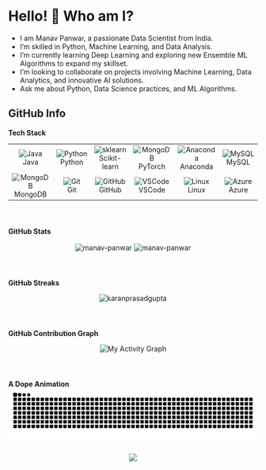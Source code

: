 # Hello! 👋 Who am I? #
- I am Manav Panwar, a passionate Data Scientist from India.
- I’m skilled in Python, Machine Learning, and Data Analysis.
- I’m currently learning Deep Learning and exploring new Ensemble ML Algorithms to expand my skillset.
- I’m looking to collaborate on projects involving Machine Learning, Data Analytics, and innovative AI solutions.
- Ask me about Python, Data Science practices, and ML Algorithms.

###
## GitHub Info


<summary><b>Tech Stack</b></summary>

<div style="display: flex; align-items: flex-start; justify-content: center">
  <br>
<table align="center">
  <tr>
    <td align="center" width="96">
        <img src="https://skillicons.dev/icons?i=java" alt="Java" width="48" height="48" />
      <br>Java
    </td>
    <td align="center" width="96">
        <img src="https://techstack-generator.vercel.app/python-icon.svg" alt="Python" width="48" height="48" />
      <br>Python
    </td>
    <td align="center" width="96">
        <img src="https://skillicons.dev/icons?i=sklearn" alt="sklearn" width="48" height="48" />
      <br>Scikit-learn
    </td>
    <td align="center" width="96">
        <img src="https://skillicons.dev/icons?i=pytorch" alt="MongoDB" width="48" height="48" />
      <br>PyTorch
    </td>
    <td align="center" width="96">
        <img src="https://skillicons.dev/icons?i=anaconda" alt="Anaconda" width="48" height="48" />
      <br>Anaconda
    </td>
    <td align="center" width="96">
        <img src="https://techstack-generator.vercel.app/mysql-icon.svg" alt="MySQL" width="65" height="65" />
      <br>MySQL
    </td>
  </tr>
  <tr>
    <td align="center" width="96">
        <img src="https://skillicons.dev/icons?i=mongodb" alt="MongoDB" width="48" height="48" />
      <br>MongoDB
    </td>
    <td align="center" width="96">
        <img src="https://skillicons.dev/icons?i=git" alt="Git" width="48" height="48" />
      <br>Git
    </td>
      <td align="center" width="96">
        <img src="https://skillicons.dev/icons?i=github" alt="GitHub" width="48" height="48" />
      <br>GitHub
    </td>
        <td align="center" width="96">
        <img src="https://skillicons.dev/icons?i=vscode" alt="VSCode" width="48" height="48" />
      <br>VSCode
    </td>
    <td align="center" width="96">
        <img src="https://skillicons.dev/icons?i=linux" alt="Linux" width="48" height="48" />
      <br>Linux
    </td>
    <td align="center" width="96">
        <img src="https://skillicons.dev/icons?i=azure" alt="Azure" width="48" height="48" />
      <br>Azure
    </td>
    </tr>
</table>
</div>

<br>

###
<summary><b>GitHub Stats</b></summary>
<p align="center"><img height="180em" src="https://github-readme-stats.vercel.app/api?username=manav-panwar&hide_border=true&count_private=true&show_icons=true&theme=radical" alt="manav-panwar" align="center" />
<img height="180em" src="https://github-readme-stats.vercel.app/api/top-langs?username=manav-panwar&show_icons=true&locale=en&layout=compact&hide_border=true&theme=radical" alt="manav-panwar" align="center" /></p>
</div>
<br>

###
<summary><b>GitHub Streaks</b></summary>
<p align="center"><img src="https://github-readme-streak-stats.herokuapp.com/?user=manav-panwar&theme=black-ice&hide_border=true&stroke=0000&background=0D1117&ring=e05397&fire=e05397&currStreakLabel=e05397" alt="karanprasadgupta" /></p>
<br>

###
<summary><b>GitHub Contribution Graph</b></summary>
<p align="center"><img alt="My Activity Graph" src="https://github-readme-activity-graph.vercel.app/graph?username=manav-panwar&theme=react-dark&hide_border=true&hide_title=false&area=true&custom_title=Total%20contribution%20graph%20in%20all%20repo" /></p>
<br>

###
<summary><b>A Dope Animation</b></summary>
<div align="center">
  <picture>
  <source media="(prefers-color-scheme: dark)" srcset="https://raw.githubusercontent.com/manav-panwar/manav-panwar/output/github-snake-dark.svg" />
  <source media="(prefers-color-scheme: light)" srcset="https://raw.githubusercontent.com/manav-panwar/manav-panwar/output/github-snake.svg" />
  <img align="center" alt="github-snake" src="https://raw.githubusercontent.com/manav-panwar/manav-panwar/output/github-snake.svg" />
  </picture>
</div>

###
<div align="center">
  <img src="https://visitor-badge.laobi.icu/badge?page_id=manav-panwar.manav-panwar&"  />
</div>
